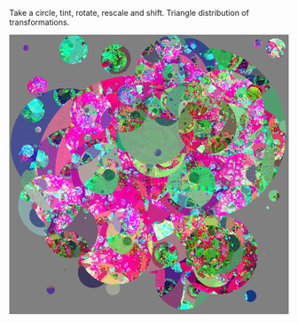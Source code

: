 Take a circle, tint, rotate, rescale and shift. Triangle distribution of transformations.

![Fractal](img-100-1000-1000-16.png)
